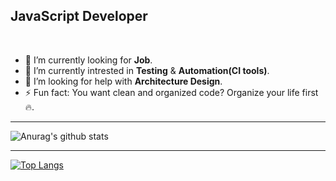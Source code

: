 ## JavaScript Developer

<br/>

- 🔭 I’m currently looking for **Job**.
- 🌱 I’m currently intrested in **Testing** & **Automation(CI tools)**.
- 🤔 I’m looking for help with **Architecture Design**.
- ⚡ Fun fact: You want clean and organized code? Organize your life first 🔥.

***

![Anurag's github stats](https://github-readme-stats.vercel.app/api?username=bangaflow&show_icons=true&theme=nord)

***

[![Top Langs](https://github-readme-stats.vercel.app/api/top-langs/?username=bangaflow&layout=compact&theme=nord)](https://github.com/anuraghazra/github-readme-stats)
